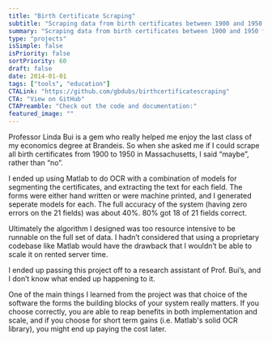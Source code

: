 ```yaml
---
title: "Birth Certificate Scraping"
subtitle: "Scraping data from birth certificates between 1900 and 1950 for an Economics paper."
summary: "Scraping data from birth certificates between 1900 and 1950 for an Economics paper."
type: "projects"
isSimple: false
isPriority: false
sortPriority: 60
draft: false
date: 2014-01-01
tags: ["tools", "education"]
CTALink: "https://github.com/gbdubs/birthcertificatescraping"
CTA: "View on GitHub"
CTAPreamble: "Check out the code and documentation:"
featured_image: ""
---
```


Professor Linda Bui is a gem who really helped me enjoy the last class of my economics degree at Brandeis.  So when she asked me if I could scrape all birth certificates from 1900 to 1950 in Massachusetts, I said “maybe”, rather than “no”.

I ended up using Matlab to do OCR with a combination of models for segmenting the certificates, and extracting the text for each field.  The forms were either hand written or were machine printed, and I generated seperate models for each.  The full accuracy of the system (having zero errors on the 21 fields) was about 40%.  80% got 18 of 21 fields correct.

Ultimately the algorithm I designed was too resource intensive to be runnable on the full set of data. I hadn’t considered that using a proprietary codebase like Matlab would have the drawback that I wouldn’t be able to scale it on rented server time.

I ended up passing this project off to a research assistant of Prof. Bui’s, and I don’t know what ended up happening to it.

One of the main things I learned from the project was that choice of the software the forms the building blocks of your system really matters. If you choose correctly, you are able to reap benefits in both implementation and scale, and if you choose for short term gains (i.e. Matlab's solid OCR library), you might end up paying the cost later.
